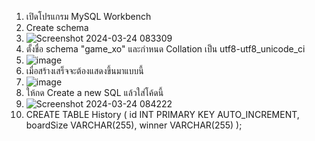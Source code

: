 1. เปิดโปรแกรม MySQL Workbench
2. Create schema
3. ![Screenshot 2024-03-24 083309](https://github.com/Cop1234/xo/assets/98316787/637b8161-a555-4138-8adf-1565addb4638)
4. ตั้งชื่อ schema "game_xo" และกำหนด Collation เป็น utf8-utf8_unicode_ci
5. ![image](https://github.com/Cop1234/xo/assets/98316787/82e7b5fb-083b-480f-b441-f86a9729d236)
6. เมื่อสร้างเสร็จจะต้องแสดงขึ้นมาแบบนี้
7. ![image](https://github.com/Cop1234/xo/assets/98316787/0da7005c-0c80-4699-b426-1e00a42eebfb)
8. ให้กด Create a new SQL แล้วใส่โค้ดนี้
9. ![Screenshot 2024-03-24 084222](https://github.com/Cop1234/xo/assets/98316787/3b3a0835-772b-47cf-bbc4-833209130cdb)
10. CREATE TABLE History (
    id INT PRIMARY KEY AUTO_INCREMENT,
    boardSize VARCHAR(255),
    winner VARCHAR(255)
    );
